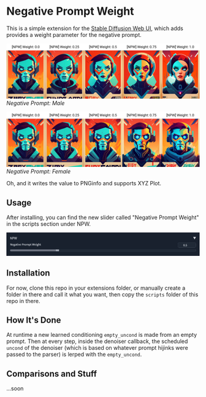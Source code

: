 
# Negative Prompt Weight

This is a simple extension for the [Stable Diffusion Web UI](https://github.com/AUTOMATIC1111/stable-diffusion-webui), which adds provides a weight parameter for the negative prompt.

![Another example plot showing the effect of different weights](/assets/example1.jpg)
*Negative Prompt: Male*

![Another example plot showing the effect of different weights](/assets/example2.jpg)
*Negative Prompt: Female*

Oh, and it writes the value to PNGinfo and supports XYZ Plot.

## Usage

After installing, you can find the new slider called "Negative Prompt Weight" in the scripts section under NPW. 

![Screenshot of the slider provided by the extension in UI](/assets/scr.png "Does what it says on the box.")


## Installation
For now, clone this repo in your extensions folder, or manually create a folder in there and call it what you want, then copy the `scripts` folder of this repo in there.

## How It's Done

At runtime a new learned conditioning `empty_uncond` is made from an empty prompt. Then at every step, inside the denoiser callback, the scheduled `uncond` of the denoiser (which is based on whatever prompt hijinks were passed to the parser) is lerped with the `empty_uncond`.

## Comparisons and Stuff
...soon
